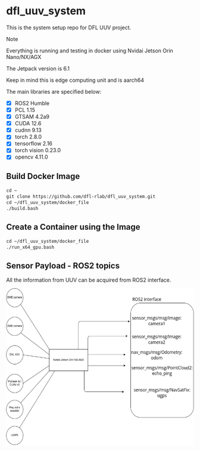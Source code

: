 # dfl_uuv_system

This is the system setup repo for DFL UUV project.
> [!NOTE]
> Everything is running and testing in docker using Nvidai Jetson Orin Nano/NX/AGX
> 
> The Jetpack version is 6.1
>
> Keep in mind this is edge computing unit and is aarch64

The main libraries are specified below:
  - [x] ROS2 Humble
  - [x] PCL 1.15
  - [x] GTSAM 4.2a9
  - [x] CUDA 12.6
  - [x] cudnn 9.13
  - [x] torch 2.8.0
  - [x] tensorflow 2.16
  - [x] torch vision 0.23.0
  - [x] opencv 4.11.0
        
## Build Docker Image
```
cd ~
git clone https://github.com/dfl-rlab/dfl_uuv_system.git
cd ~/dfl_uuv_system/docker_file
./build.bash
```
## Create a Container using the Image
```
cd ~/dfl_uuv_system/docker_file
./run_x64_gpu.bash
```
## Sensor Payload - ROS2 topics
All the information from UUV can be acquired from ROS2 interface.
<p align='center'>
    <img src="https://github.com/dfl-rlab/dfl_uuv_system/blob/main/materials/uuv_system.png" width="640" height="420"/>
</p>
